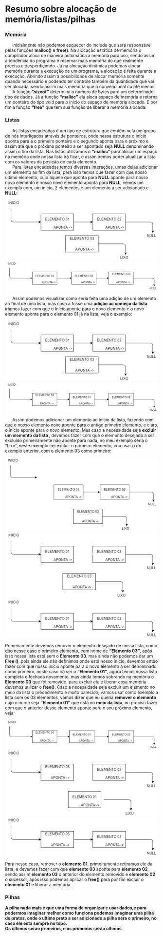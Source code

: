 # Resumo sobre alocação de memória/listas/pilhas

### Memória
<p>
&nbsp &nbsp &nbsp Inicialmente não podemos esquecer do include <strong><stdlib.h></strong> que será responsável pelas funções <strong>malloc()</strong> e <strong>free()</strong>. Na alocação estática de memória o compilador aloca de maneira automática a memória para uso, sendo assim a tendência do programa é reservar mais memória do que realmente precisa e desperdiçando.  Já na alocação dinâmica podemos alocar memória durante a execução de um programa, a alocação é feita durante a execução. Abrindo assim a possibilidade de alocar memória somente quando necessário e podendo ter controle também da quantidade que vai ser alocada, sendo assim mais memória que o convencional ou até menos.
<br>
&nbsp &nbsp &nbsp A função <strong>“sizeof”</strong> determina o número de bytes para um determinado tipo de dados. Já a função <strong>“malloc”</strong> ela aloca espaço de memória e retorna um ponteiro do tipo void para o início do espaço de memória alocado. E por fim a função <strong>“free”</strong> que tem sua função de liberar a memória alocada.
</p>

### Listas

<p>
&nbsp &nbsp &nbsp As listas encadeadas é um tipo de estrutura que contém nela um grupo de nós interligados através de ponteiros, onde nessa estrutura o início aponta para a o primeiro ponteiro e o segundo aponta para o próximo e assim até que o próximo ponteiro a ser apontado seja <strong>NULL</strong> denominando assim o fim da lista. Nas listas utilizamos o <strong>“malloc”</strong> para alocar um espaço na memória onde nossa lista irá ficar, e assim iremos poder atualizar a lista com os valores da posição de cada elemento.
<br>
&nbsp &nbsp &nbsp Para listas encadeadas temos diversas interações, umas delas adicionar um elemento ao fim da lista, para isso temos que fazer com que nosso último elemento, cujo aquele que aponta para <strong>NULL</strong> aponte para nosso novo elemento e nosso novo elemento aponta para <strong>NULL</strong>, vemos um exemplo com, um início, 2 elementos e um elemento a ser adicionado e <strong>NULL</strong>:
</p>

![](ex01.png)
![](ex02.png)

<p>
&nbsp &nbsp &nbsp Assim podemos visualizar como seria feita uma adição de um elemento ao final de uma lista, mas caso a fosse uma <strong> adição ao começo da lista </strong> iríamos fazer com que o Início aponte para o novo elemento e o novo elemento aponte para o elemento 01 já na lista, veja o exemplo:
</p>

![](ex03.png)
![](ex04.png)

<p>
&nbsp &nbsp &nbsp Assim podemos adicionar um elemento ao início da lista, fazendo com que o nosso elemento novo aponte para o antigo primeiro elemento, e claro, o início aponte para o novo elemento. Mas caso a necessidade seja <strong> excluir um elemento da lista </strong>, devemos fazer com que o elemento desejado a ser excluído primeiramente não aponte para nada, no meu exemplo seria o “Lixo”, neste exemplo irei excluir o primeiro elemento, vou usar o do exemplo anterior, com o elemento 03 como primeiro:
</p>

![](ex05.png)
![](ex07.jpg)
![](ex06.png)

<p>
Primeiramente devemos remover o elemento desejado de nossa lista, como dito nesse caso o primeiro elemento, com nome de <strong>“Elemento 03”</strong>, após isso nossa lista está sem o <strong>Elemento 03</strong>, mas ainda não podemos dar um <strong>Free ()</strong>, pois ainda ele não definimos onde está nosso início, devemos então fazer com que nosso início aponte para o novo elemento a ser denominado como primeiro, neste caso irá ser o <strong>“Elemento 01”</strong>, agora temos nossa lista completa e fechada novamente, mas ainda temos sobrando na memória o <strong>Elemento 03</strong> que foi removido, para excluir ele e liberar essa memória devemos utilizar o <strong>free()</strong>. Caso a necessidade seja excluir um elemento no meio da lista o procedimento é muito parecido, vamos usar como exemplo a lista com os 03 elementos, vamos dizer que eu queria <strong>remover o elemento</strong> cujo o nome seja <strong>“Elemento 01”</strong> que está no <strong>meio da lista</strong>, eu preciso fazer com que o anterior desse elemento aponte para o seu próximo elemento, veja:
</p>

![](ex08.png)
![](ex09.png)
![](ex10.png)

<p>
Para nesse caso, remover o <strong>elemento 01</strong>, primeiramente retiramos ele da lista, e devemos fazer com que <strong>elemento 03</strong> aponte para <strong>elemento 02</strong>, sendo assim <strong>elemento 03</strong> o anterior do elemento removido e <strong>elemento 02</strong> o sucessor, após isso podemos aplicar o <strong>free()</strong> para por fim excluir o <strong>elemento 01</strong> e liberar a memória.
</p><strong>

### Pilhas

<p>
  A pilha nada mais é que uma forma de organizar e usar dados,e para podermos imaginar melhor como funciona podemos imaginar uma pilha de pratos, onde o ultimo prato a ser adicionado a pilha sera o primeiro, no caso ele esta sempre no topo.
<br>
  <strong>Os últimos serão primeiros, e os primeiros serão últimos</strong>
</p>
